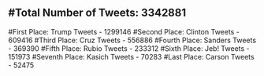 #Total Number of Tweets: 3342881 
---
#First Place: Trump Tweets - 1299146
#Second Place: Clinton Tweets - 609416
#Third Place: Cruz Tweets - 556886
#Fourth Place: Sanders Tweets - 369390
#Fifth Place: Rubio Tweets - 233312
#Sixth Place: Jeb! Tweets - 151973
#Seventh Place: Kasich Tweets - 70283
#Last Place: Carson Tweets - 52475
